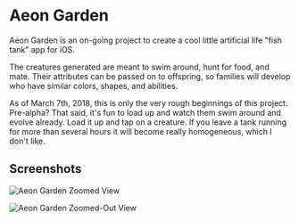 # Aeon Garden

Aeon Garden is an on-going project to create a cool little artificial life "fish tank" app for iOS.

The creatures generated are meant to swim around, hunt for food, and mate. Their attributes can be passed on to offspring, so families will develop who have similar colors, shapes, and abilities.

As of March 7th, 2018, this is only the very rough beginnings of this project. Pre-alpha? That said, it's fun to load up and watch them swim around and evolve already. Load it up and tap on a creature. If you leave a tank running for more than several hours it will become really homogeneous, which I don't like.

## Screenshots

![Aeon Garden Zoomed View](https://i.imgur.com/mzmclIS.png)

![Aeon Garden Zoomed-Out View](https://i.imgur.com/3XxGM4k.png)